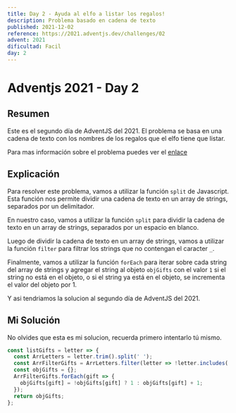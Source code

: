 ```yaml
---
title: Day 2 - Ayuda al elfo a listar los regalos!
description: Problema basado en cadena de texto
published: 2021-12-02
reference: https://2021.adventjs.dev/challenges/02
advent: 2021
dificultad: Facil
day: 2
---
```


# Adventjs 2021 - Day 2

## Resumen

Este es el segundo día de AdventJS del 2021.
El problema se basa en una cadena de texto con los nombres de los regalos que el elfo tiene que listar.

Para mas información sobre el problema puedes ver el [enlace](https://2021.adventjs.dev/challenges/02)

## Explicación

Para resolver este problema, vamos a utilizar la función `split` de Javascript. Esta función nos permite dividir una cadena de texto en un array de strings, separados por un delimitador.

En nuestro caso, vamos a utilizar la función `split` para dividir la cadena de texto en un array de strings, separados por un espacio en blanco.

Luego de dividir la cadena de texto en un array de strings, vamos a utilizar la función `filter` para filtrar los strings que no contengan el caracter `_`.

Finalmente, vamos a utilizar la función `forEach` para iterar sobre cada string del array de strings y agregar el string al objeto `objGifts` con el valor `1` si el string no está en el objeto, o si el string ya está en el objeto, se incrementa el valor del objeto por 1.

Y asi tendriamos la solucion al segundo día de AdventJS del 2021.

## Mi Solución

No olvides que esta es mi solucion, recuerda primero intentarlo tú mismo.

```js
const listGifts = letter => {
  const ArrLetters = letter.trim().split(' ');
  const ArrFilterGifts = ArrLetters.filter(letter => !letter.includes('_'));
  const objGifts = {};
  ArrFilterGifts.forEach(gift => {
    objGifts[gift] = !objGifts[gift] ? 1 : objGifts[gift] + 1;
  });
  return objGifts;
};
```
